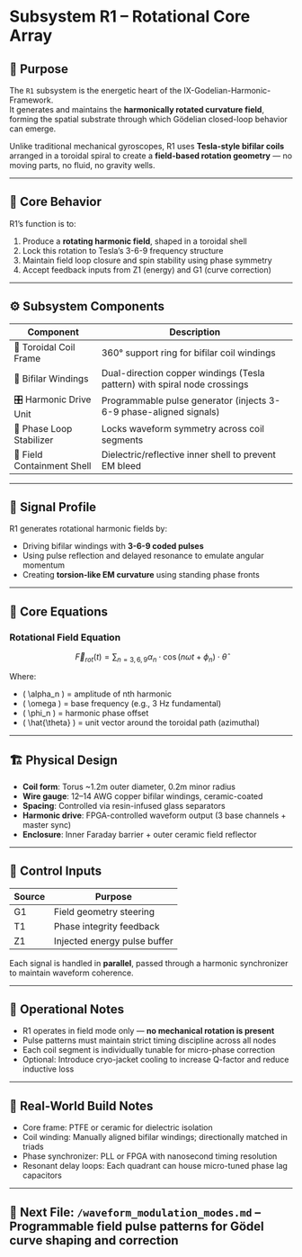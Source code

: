 # Subsystem R1 – Rotational Core Array

## 🧠 Purpose

The `R1` subsystem is the energetic heart of the IX-Godelian-Harmonic-Framework.  
It generates and maintains the **harmonically rotated curvature field**, forming the spatial substrate through which Gödelian closed-loop behavior can emerge.

Unlike traditional mechanical gyroscopes, R1 uses **Tesla-style bifilar coils** arranged in a toroidal spiral to create a **field-based rotation geometry** — no moving parts, no fluid, no gravity wells.

---

## 🔄 Core Behavior

R1’s function is to:

1. Produce a **rotating harmonic field**, shaped in a toroidal shell  
2. Lock this rotation to Tesla’s 3-6-9 frequency structure  
3. Maintain field loop closure and spin stability using phase symmetry  
4. Accept feedback inputs from Z1 (energy) and G1 (curve correction)

---

## ⚙️ Subsystem Components

| Component                 | Description                                                                  |
|----------------------------|------------------------------------------------------------------------------|
| 🔄 Toroidal Coil Frame     | 360° support ring for bifilar coil windings                                  |
| 🧵 Bifilar Windings        | Dual-direction copper windings (Tesla pattern) with spiral node crossings     |
| 🎛️ Harmonic Drive Unit     | Programmable pulse generator (injects 3-6-9 phase-aligned signals)            |
| 🔗 Phase Loop Stabilizer   | Locks waveform symmetry across coil segments                                 |
| 🧲 Field Containment Shell | Dielectric/reflective inner shell to prevent EM bleed                        |

---

## 🔋 Signal Profile

R1 generates rotational harmonic fields by:

- Driving bifilar windings with **3-6-9 coded pulses**  
- Using pulse reflection and delayed resonance to emulate angular momentum  
- Creating **torsion-like EM curvature** using standing phase fronts

---

## 🧮 Core Equations

### Rotational Field Equation

```math
\vec{F}_{rot}(t) = \sum_{n=3,6,9} \alpha_n \cdot \cos(n\omega t + \phi_n) \cdot \hat{\theta}
```

Where:
- \( \alpha_n \) = amplitude of nth harmonic
- \( \omega \) = base frequency (e.g., 3 Hz fundamental)
- \( \phi_n \) = harmonic phase offset
- \( \hat{\theta} \) = unit vector around the toroidal path (azimuthal)

---

## 🏗️ Physical Design

- **Coil form**: Torus ~1.2m outer diameter, 0.2m minor radius  
- **Wire gauge**: 12–14 AWG copper bifilar windings, ceramic-coated  
- **Spacing**: Controlled via resin-infused glass separators  
- **Harmonic drive**: FPGA-controlled waveform output (3 base channels + master sync)  
- **Enclosure**: Inner Faraday barrier + outer ceramic field reflector

---

## 🔁 Control Inputs

| Source | Purpose                      |
|--------|------------------------------|
| G1     | Field geometry steering       |
| T1     | Phase integrity feedback      |
| Z1     | Injected energy pulse buffer  |

Each signal is handled in **parallel**, passed through a harmonic synchronizer to maintain waveform coherence.

---

## 🧪 Operational Notes

- R1 operates in field mode only — **no mechanical rotation is present**
- Pulse patterns must maintain strict timing discipline across all nodes
- Each coil segment is individually tunable for micro-phase correction
- Optional: Introduce cryo-jacket cooling to increase Q-factor and reduce inductive loss

---

## 🧱 Real-World Build Notes

- Core frame: PTFE or ceramic for dielectric isolation  
- Coil winding: Manually aligned bifilar windings; directionally matched in triads  
- Phase synchronizer: PLL or FPGA with nanosecond timing resolution  
- Resonant delay loops: Each quadrant can house micro-tuned phase lag capacitors

---

## 🔗 Next File: `/waveform_modulation_modes.md` – Programmable field pulse patterns for Gödel curve shaping and correction
